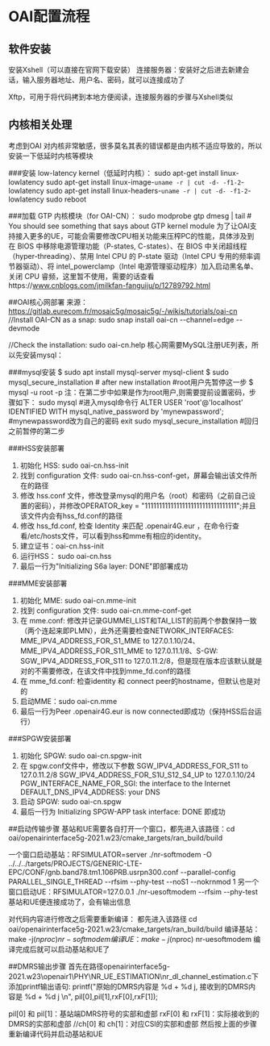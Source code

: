 # OAI配置流程
## 软件安装
安装Xshell（可以直接在官网下载安装）
连接服务器：安装好之后进去新建会话，输入服务器地址、用户名、密码，就可以连接成功了

Xftp，可用于将代码拷到本地方便阅读，连接服务器的步骤与Xshell类似


## 内核相关处理
考虑到OAI 对内核非常敏感，很多莫名其表的错误都是由内核不适应导致的，所以安装一下低延时内核等模块

###安装 low-latency kernel（低延时内核）：
sudo apt-get install linux-lowlatency
sudo apt-get install linux-image-`uname -r | cut -d- -f1-2`-lowlatency
sudo apt-get install linux-headers-`uname -r | cut -d- -f1-2`-lowlatency
sudo reboot

###加载 GTP 内核模块（for OAI-CN）：
sudo modprobe gtp
dmesg | tail # You should see something that says about GTP kernel module
为了让OAI支持接入更多的UE，可能会需要修改CPU相关功能来压榨PC的性能，具体涉及到 在 BIOS 中移除电源管理功能（P-states, C-states）、在 BIOS 中关闭超线程（hyper-threading）、禁用 Intel CPU 的 P-state 驱动（Intel CPU 专用的频率调节器驱动）、将 intel_powerclamp（Intel 电源管理驱动程序）加入启动黑名单、关闭 CPU 睿频，这里暂不使用，需要的话查看https://www.cnblogs.com/jmilkfan-fanguiju/p/12789792.html

##OAI核心网部署
来源：https://gitlab.eurecom.fr/mosaic5g/mosaic5g/-/wikis/tutorials/oai-cn
//Install OAI-CN as a snap:
sudo snap install oai-cn --channel=edge --devmode

//Check the installation:
sudo oai-cn.help 
核心网需要MySQL注册UE列表，所以先安装mysql：

###mysql安装
$ sudo apt install mysql-server mysql-client
$ sudo mysql_secure_installation # after new installation #root用户先暂停这一步
$ mysql -u root -p
注：在第二步中如果是作为root用户,则需要提前设置密码，步骤如下：
sudo mysql  #进入mysql命令行
ALTER USER 'root'@'localhost' IDENTIFIED WITH mysql_native_password by 'mynewpassword';  #mynewpassword改为自己的密码
exit
sudo mysql_secure_installation #回归之前暂停的第二步

###HSS安装部署
1.	初始化 HSS: sudo oai-cn.hss-init
2.	找到 configuration 文件: sudo oai-cn.hss-conf-get，屏幕会输出该文件所在的路径
3.	修改 hss.conf 文件，修改登录mysql的用户名（root）和密码（之前自己设置的密码），并修改OPERATOR_key = "11111111111111111111111111111111";并且该文件内会有hss_fd.conf的路径
4.	修改 hss_fd.conf, 检查 Identity 来匹配 .openair4G.eur ，在命令行查看/etc/hosts文件，可以看到hss和mme有相应的identity。
5.	建立证书：oai-cn.hss-init
6.	运行HSS： sudo oai-cn.hss
7.	最后一行为"Initializing S6a layer: DONE"即部署成功

###MME安装部署
1.	初始化 MME: sudo oai-cn.mme-init
2.	找到 configuration 文件: sudo oai-cn.mme-conf-get
3.	在 mme.conf: 修改并记录GUMMEI_LIST和TAI_LIST的前两个参数保持一致（两个连起来即PLMN），此外还需要检查NETWORK_INTERFACES: MME_IPV4_ADDRESS_FOR_S1_MME to 127.0.1.10/24、MME_IPV4_ADDRESS_FOR_S11_MME to 127.0.11.1/8、S-GW: SGW_IPV4_ADDRESS_FOR_S11 to 127.0.11.2/8，但是现在版本应该默认就是对的不需要修改，在该文件中找到mme_fd.conf的路径
4.	在 mme_fd.conf: 检查identity 和 connect peer的hostname，但默认也是对的
5.	启动MME：sudo oai-cn.mme
6.	最后一行为Peer .openair4G.eur is now connected即成功（保持HSS后台运行）

###SPGW安装部署
1.	初始化 SPGW: sudo oai-cn.spgw-init
2.	在 spgw.conf文件中，修改以下参数
SGW_IPV4_ADDRESS_FOR_S11 to 127.0.11.2/8
SGW_IPV4_ADDRESS_FOR_S1U_S12_S4_UP to 127.0.1.10/24
PGW_INTERFACE_NAME_FOR_SGI: the interface to the Internet
DEFAULT_DNS_IPV4_ADDRESS: your DNS
3.	启动 SPGW: sudo oai-cn.spgw
4.	最后一行为 Initializing SPGW-APP task interface: DONE 即成功



##启动传输步骤
基站和UE需要各自打开一个窗口，都先进入该路径：cd oai/openairinterface5g-2021.w23/cmake_targets/ran_build/build

一个窗口启动基站：RFSIMULATOR=server ./nr-softmodem -O ../../../targets/PROJECTS/GENERIC-LTE-EPC/CONF/gnb.band78.tm1.106PRB.usrpn300.conf --parallel-config PARALLEL_SINGLE_THREAD --rfsim --phy-test --noS1 --nokrnmod 1
另一个窗口启动UE：RFSIMULATOR=127.0.0.1 ./nr-uesoftmodem --rfsim --phy-test
基站和UE便连接成功了，会有输出信息


对代码内容进行修改之后需要重新编译：
都先进入该路径 cd oai/openairinterface5g-2021.w23/cmake_targets/ran_build/build
编译基站：make -j$(nproc) nr-softmodem
编译UE： make -j$(nproc) nr-uesoftmodem
编译完成后就可以启动基站和UE了

##DMRS输出步骤
首先在路径openairinterface5g-2021.w23\openair1\PHY\NR_UE_ESTIMATION\nr_dl_channel_estimation.c下添加printf输出语句:
printf("原始的DMRS内容是 %d + %d j, 接收到的DMRS内容是 %d + %d j \n", pil[0],pil[1],rxF[0],rxF[1]);
 
pil[0] 和 pil[1]：基站端DMRS符号的实部和虚部
rxF[0] 和 rxF[1]：实际接收到的DMRS的实部和虚部
//ch[0] 和 ch[1]：对应CSI的实部和虚部
然后按上面的步骤重新编译代码并启动基站和UE
